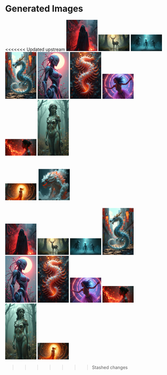 # Generated Images



<<<<<<< Updated upstream
<img src="2025_06_24_01.webp" width="100"/> <img src="2025_06_24_02.webp" width="100"/> <img src="2025_06_24_03.webp" width="100"/> <img src="2025_06_24_04.webp" width="100"/> <img src="2025_06_24_05.webp" width="100"/> <img src="2025_06_24_06.webp" width="100"/> <img src="2025_06_24_07.webp" width="100"/> <img src="2025_06_24_08.webp" width="100"/> <img src="2025_06_24_09.webp" width="100"/>

<img src="2025_06_24_10.webp" width="100"/> <img src="2025_06_24_11.webp" width="100"/>
=======
<img src="2025_06_24_01_thumb.webp" width="100"/> <img src="2025_06_24_02_thumb.webp" width="100"/> <img src="2025_06_24_03_thumb.webp" width="100"/> <img src="2025_06_24_04_thumb.webp" width="100"/> <img src="2025_06_24_05_thumb.webp" width="100"/> <img src="2025_06_24_06_thumb.webp" width="100"/> <img src="2025_06_24_07_thumb.webp" width="100"/> <img src="2025_06_24_08_thumb.webp" width="100"/> <img src="2025_06_24_09_thumb.webp" width="100"/> <img src="2025_06_24_10_thumb.webp" width="100"/>
>>>>>>> Stashed changes

